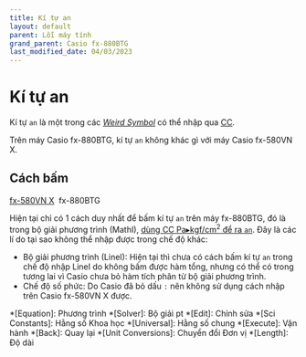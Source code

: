 ```yaml
---
title: Kí tự an
layout: default
parent: Lỗi máy tính
grand_parent: Casio fx-880BTG
last_modified_date: 04/03/2023
---
```


# Kí tự an
Kí tự `an` là một trong các [*Weird Symbol*](/thu-vien-ma-tran/docs/fx880btg/loi-may-tinh/ws.html) có thể nhập qua [CC](/thu-vien-ma-tran/docs/fx880btg/loi-may-tinh/cc.html).

Trên máy Casio fx-880BTG, kí tự `an` không khác gì với máy Casio fx-580VN X.

## Cách bấm
[fx-580VN X](/thu-vien-ma-tran/docs/fx580vnx/loi-may-tinh/ki-tu-an.html#cách-bấm)&nbsp; fx-880BTG

Hiện tại chỉ có 1 cách duy nhất để bấm kí tự `an` trên máy fx-880BTG, đó là trong bộ giải phương trình (MathI), [dùng CC Pa▸kgf/cm<sup>2</sup> để ra `an`](/thu-vien-ma-tran/docs/fx880btg/loi-may-tinh/ws.html#bảng-các-weird-symbol). Đây là các lí do tại sao không thể nhập được trong chế độ khác:
- Bộ giải phương trình (LineI): Hiện tại thì chưa có cách bấm kí tự `an` trong chế độ nhập LineI do không bấm được hàm tổng, nhưng có thể có trong tương lai vì Casio chưa bỏ hàm tích phân từ bộ giải phương trình.
- Chế độ số phức: Do Casio đã bỏ dấu `:` nên không sử dụng cách nhập trên Casio fx-580VN X được.

[HOME]: /thu-vien-ma-tran/images/fx880btg/home.png
[VARIABLE]: /thu-vien-ma-tran/images/fx880btg/variable.png
[←]: /thu-vien-ma-tran/images/fx880btg/left.png
[→]: /thu-vien-ma-tran/images/fx880btg/right.png
[︽]: /thu-vien-ma-tran/images/fx880btg/pageup.png
[CATALOG]: /thu-vien-ma-tran/images/fx880btg/catalog.png
[⌫]: /thu-vien-ma-tran/images/fx880btg/del.png
[9]: /thu-vien-ma-tran/images/fx880btg/9.png
[EXE]: /thu-vien-ma-tran/images/fx880btg/exe.png

<!-- abbreviations for kramdown -->
*[Equation]: Phương trình
*[Solver]: Bộ giải pt
*[Edit]: Chỉnh sửa
*[Sci Constants]: Hằng số Khoa học
*[Universal]: Hằng số chung
*[Execute]: Vận hành
*[Back]: Quay lại
*[Unit Conversions]: Chuyển đổi Đơn vị
*[Length]: Độ dài